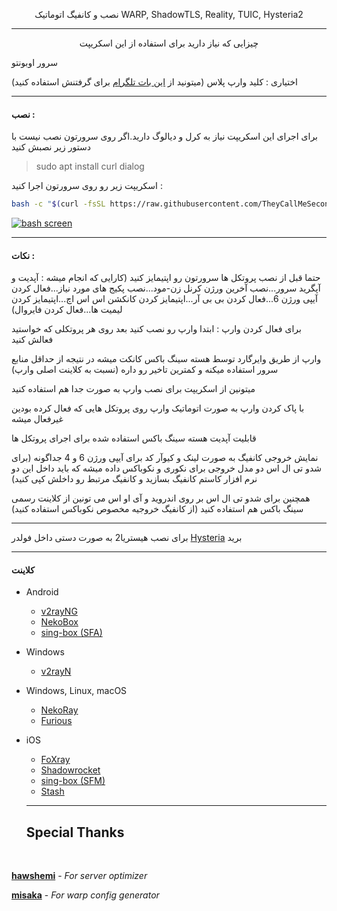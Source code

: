 <p align="center">
نصب و کانفیگ اتوماتیک WARP, ShadowTLS, Reality, TUIC, Hysteria2
</p>

------------

<p align="center">
 چیزایی که نیاز دارید برای استفاده از این اسکریپت 
</p>

سرور اوبونتو

 اختیاری : کلید وارپ پلاس (میتونید از [این بات تلگرام](https://t.me/generatewarpplusbot " این بات تلگرام") برای گرفتنش استفاده کنید)

------------

#### نصب :


 برای اجرای این اسکریپت نیاز به کرل و دیالوگ دارید.اگر روی سرورتون نصب نیست با دستور زیر نصبش کنید

>sudo apt install curl dialog


 اسکریپت زیر رو روی سرورتون اجرا کنید : 


```bash
bash -c "$(curl -fsSL https://raw.githubusercontent.com/TheyCallMeSecond/config-examples/main/all-in-one.sh)"
```
[![bash screen](https://github.com/TheyCallMeSecond/config-examples/blob/main/img/29.png?raw=true "bash screen")](https://github.com/TheyCallMeSecond/config-examples/blob/main/img/29.png?raw=true "bash screen")

------------

#### نکات :

حتما قبل از نصب پروتکل ها سرورتون رو اپتیمایز کنید (کارایی که انجام میشه : آپدیت و آپگرید سرور...نصب آخرین ورژن کرنل زن-مود...نصب پکیج های مورد نیاز...فعال کردن آیپی ورژن 6...فعال کردن بی بی آر...اپتیمایز کردن کانکشن اس اس اچ...اپتیمایز کردن لیمیت ها...فعال کردن فایروال)
 

 برای فعال کردن وارپ : ابتدا وارپ رو نصب کنید بعد روی هر پروتکلی که خواستید فعالش کنید

وارپ از طریق وایرگارد توسط هسته سینگ باکس کانکت میشه در نتیجه از حداقل منابع سرور استفاده میکنه و کمترین تاخیر رو داره (نسبت به کلاینت اصلی وارپ)

 میتونین از اسکریپت برای نصب وارپ به صورت جدا هم استفاده کنید

با پاک کردن وارپ به صورت اتوماتیک وارپ روی پروتکل هایی که فعال کرده بودین غیرفعال میشه

 قابلیت آپدیت هسته سینگ باکس استفاده شده برای اجرای پروتکل ها

نمایش خروجی کانفیگ به صورت لینک و کیو‌آر کد برای آیپی ورژن 6 و 4 جداگونه (برای شدو تی ال اس دو مدل خروجی برای نکوری و نکوباکس داده میشه که باید داخل این دو نرم افزار کاستم کانفیگ بسازید و کانفیگ مرتبط رو داخلش کپی کنید)

 همچنین برای شدو تی ال اس  بر روی اندروید و آی او اس می تونین از کلاینت رسمی سینگ باکس هم استفاده کنید (از کانفیگ خروجیه مخصوص نکوباکس استفاده کنید)



------------
برای نصب هیستریا2 به صورت دستی داخل فولدر [Hysteria](https://github.com/TheyCallMeSecond/config-examples/tree/main/Hysteria "Hysteria") برید


------------


#### کلاینت
- Android
  - [v2rayNG](https://github.com/2dust/v2rayNg/releases)
  - [NekoBox](https://github.com/MatsuriDayo/NekoBoxForAndroid/releases)
  - [sing-box (SFA)](https://github.com/SagerNet/sing-box/releases)
- Windows
  - [v2rayN](https://github.com/2dust/v2rayN/releases)
- Windows, Linux, macOS
  - [NekoRay](https://github.com/MatsuriDayo/nekoray/releases)
  - [Furious](https://github.com/LorenEteval/Furious/releases)
- iOS
  - [FoXray](https://apps.apple.com/app/foxray/id6448898396)
  - [Shadowrocket](https://apps.apple.com/app/shadowrocket/id932747118)
  - [sing-box (SFM)](https://github.com/SagerNet/sing-box/releases)
  - [Stash](https://apps.apple.com/app/stash/id1596063349)

  ------------
 
  ## Special Thanks

<br>

   **[hawshemi]** - *For server optimizer*

   **[misaka]** - *For warp config generator*

<!----------------------------------{ Thanks }--------------------------------->

[hawshemi]: https://github.com/hawshemi/Linux-Optimizer
[misaka]: https://replit.com/@misaka-blog/warpgo-profile-generator



